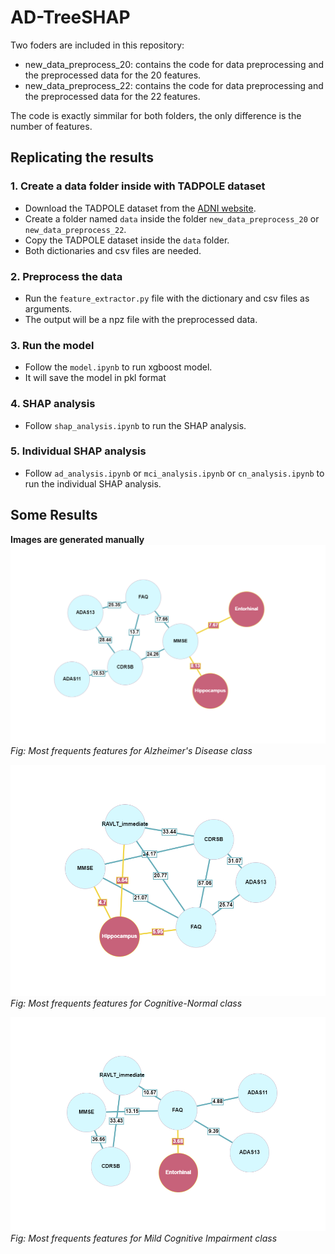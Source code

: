 # AD-TreeSHAP

Two foders are included in this repository:
- new_data_preprocess_20: contains the code for data preprocessing and the preprocessed data for the 20 features.
- new_data_preprocess_22: contains the code for data preprocessing and the preprocessed data for the 22 features.

The code is exactly simmilar for both folders, the only difference is the number of features.

## Replicating the results

### 1. Create a data folder inside with TADPOLE dataset
- Download the TADPOLE dataset from the [ADNI website](http://adni.loni.usc.edu/).
- Create a folder named `data` inside the folder `new_data_preprocess_20` or `new_data_preprocess_22`.
- Copy the TADPOLE dataset inside the `data` folder.
- Both dictionaries and csv files are needed.

### 2. Preprocess the data
- Run the `feature_extractor.py` file with the dictionary and csv files as arguments.
- The output will be a npz file with the preprocessed data.

### 3. Run the model
- Follow the `model.ipynb` to run xgboost model.
- It will save the model in pkl format

### 4. SHAP analysis
- Follow  `shap_analysis.ipynb` to run the SHAP analysis.

### 5. Individual SHAP analysis
- Follow  `ad_analysis.ipynb` or `mci_analysis.ipynb` or `cn_analysis.ipynb` to run the individual SHAP analysis.


## Some Results
**Images are generated manually**
![ad](new_data_preprocess_22\images\graph_ad.png)
*Fig: Most frequents features for Alzheimer's Disease class*

![cn](new_data_preprocess_22\images\graph_cn.png)
*Fig: Most frequents features for Cognitive-Normal class*

![mci](new_data_preprocess_22\images\graph_mci.png)
*Fig: Most frequents features for Mild Cognitive Impairment class*
